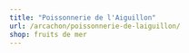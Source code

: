 ```yaml
---
title: "Poissonnerie de l'Aiguillon"
url: /arcachon/poissonnerie-de-laiguillon/
shop: fruits de mer
---
```

